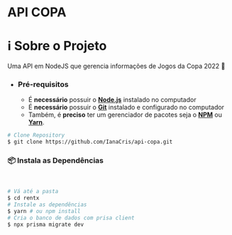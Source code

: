 # API COPA

<h1 name="sobre">ℹ Sobre o Projeto</h1>
Uma API em NodeJS que gerencia informações de Jogos da Copa 2022 🎯

- ### **Pré-requisitos**

  - É **necessário** possuir o **[Node.js](https://nodejs.org/en/)** instalado no computador
  - É **necessário** possuir o **[Git](https://git-scm.com/)** instalado e configurado no computador
  - Também, é **preciso** ter um gerenciador de pacotes seja o **[NPM](https://www.npmjs.com/)** ou **[Yarn](https://yarnpkg.com/)**.

```bash
# Clone Repository
$ git clone https://github.com/IanaCris/api-copa.git
```

<h3 name='api'>📦 Instala as Dependências</h3><br>

```bash
# Vá até a pasta
$ cd rentx
# Instale as dependências
$ yarn # ou npm install
# Cria o banco de dados com prisa client
$ npx prisma migrate dev
```

